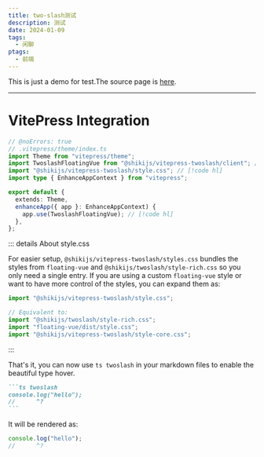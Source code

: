 ```yaml
---
title: two-slash测试
description: 测试
date: 2024-01-09
tags:
  - 闲聊
ptags:
  - 前端
---
```


This is just a demo for test.The source page is [here](https://github.com/shikijs/shiki).

---

# VitePress Integration

```ts twoslash
// @noErrors: true
// .vitepress/theme/index.ts
import Theme from "vitepress/theme";
import TwoslashFloatingVue from "@shikijs/vitepress-twoslash/client"; // [!code hl]
import "@shikijs/vitepress-twoslash/style.css"; // [!code hl]
import type { EnhanceAppContext } from "vitepress";

export default {
  extends: Theme,
  enhanceApp({ app }: EnhanceAppContext) {
    app.use(TwoslashFloatingVue); // [!code hl]
  },
};
```

::: details About style.css

For easier setup, `@shikijs/vitepress-twoslash/styles.css` bundles the styles from `floating-vue` and `@shikijs/twoslash/style-rich.css` so you only need a single entry. If you are using a custom `floating-vue` style or want to have more control of the styles, you can expand them as:

```ts
import "@shikijs/vitepress-twoslash/style.css";

// Equivalent to:
import "@shikijs/twoslash/style-rich.css";
import "floating-vue/dist/style.css";
import "@shikijs/vitepress-twoslash/style-core.css";
```

:::

That's it, you can now use `ts twoslash` in your markdown files to enable the beautiful type hover.

````md
```ts twoslash
console.log("hello");
//      ^?
```
````

It will be rendered as:

```ts twoslash
console.log("hello");
//      ^?
```
